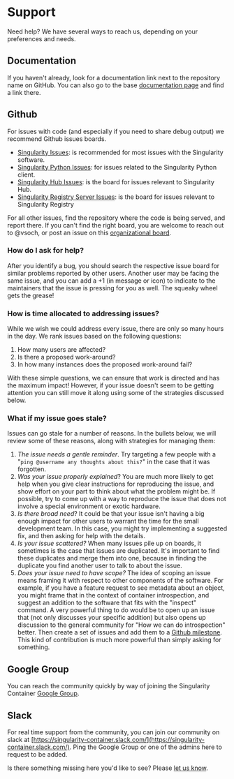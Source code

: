 # Support

Need help? We have several ways to reach us, depending on your preferences and needs.

## Documentation

If you haven't already, look for a documentation link next to the repository name
on GitHub. You can also go to the base [documentation page](https://www.singularityhub.github.io/)
and find a link there.

## Github

For issues with code (and especially if you need to share debug output) we recommend Github issues boards.

 - [Singularity Issues](https://github.com/sylabs/singularity/issues): is recommended for most issues with the Singularity software.
 - [Singularity Python Issues](https://github.com/singularityhub/singularity-cli/issues): for issues related to the Singularity Python client.
 - [Singularity Hub Issues](https://github.com/singularityhub/singularityhub.github.io/issues): is the board for issues relevant to Singularity Hub.
 - [Singularity Registry Server Issues](https://github.com/singularityhub/sregistry/issues): is the board for issues relevant to Singularity Registry

For all other issues, find the repository where the code is being served, and
report there. If you can't find the right board, you are welcome to reach out to
@vsoch, or post an issue on this [organizational board](https://www.github.com/singularityhub/.github/issues).

### How do I ask for help?

After you identify a bug, you should search the respective issue board for similar 
problems reported by other users. Another user may be facing the same issue, and 
you can add a +1 (in message or icon) to indicate to the maintainers that the 
issue is pressing for you as well. The squeaky wheel gets the grease!

### How is time allocated to addressing issues?
While we wish we could address every issue, there are only so many hours in the day. 
We rank issues based on the following questions:

 1. How many users are affected?
 2. Is there a proposed work-around?
 2. In how many instances does the proposed work-around fail?

With these simple questions, we can ensure that work is directed and has the maximum 
impact! However, if your issue doesn't seem to be getting attention you can still 
move it along using some of the strategies discussed below.

### What if my issue goes stale?
Issues can go stale for a number of reasons. In the bullets below, we will review 
some of these reasons, along with strategies for managing them:

 1. *The issue needs a gentle reminder*. Try targeting a few people with a "`ping @username any thoughts about this?`" in the case that it was forgotten.
 2. *Was your issue properly explained*? You are much more likely to get help when you give clear instructions for reproducing the issue, and show effort on your part to think about what the problem might be. If possible, try to come up with a way to reproduce the issue that does not involve a special environment or exotic hardware. 
 3. *Is there broad need*? It could be that your issue isn't having a big enough impact for other users to warrant the time for the small development team. In this case, you might try implementing a suggested fix, and then asking for help with the details.
 4. *Is your issue scattered?* When many issues pile up on boards, it sometimes is the case that issues are duplicated. It's important to find these duplicates and merge them into one, because in finding the duplicate you find another user to talk to about the issue.
 5. *Does your issue need to have scope?* The idea of scoping an issue means framing it with respect to other components of the software. For example, if you have a feature request to see metadata about an object, you might frame that in the context of container introspection, and suggest an addition to the software that fits with the "inspect" command. A very powerful thing to do would be to open up an issue that (not only discusses your specific addition) but also opens up discussion to the general community for "How we can do introspection" better. Then create a set of issues and add them to a [Github milestone](https://help.github.com/articles/about-milestones/).  This kind of contribution is much more powerful than simply asking for something.
 
## Google Group

You can reach the community quickly by way of joining the Singularity Container [Google Group](https://groups.google.com/a/lbl.gov/forum/#!forum/singularity).

## Slack

For real time support from the community, you can join our community on slack at [https://singularity-container.slack.com/](https://singularity-container.slack.com/). Ping the Google Group or one of the admins here to request to be added.

Is there something missing here you'd like to see? Please [let us know](https://github.com/singularityhub/.github/issues).
